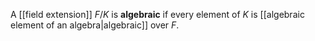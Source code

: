 A [[field extension]] $F/K$ is **algebraic** if every element of $K$ is [[algebraic element of an algebra|algebraic]] over $F$. 